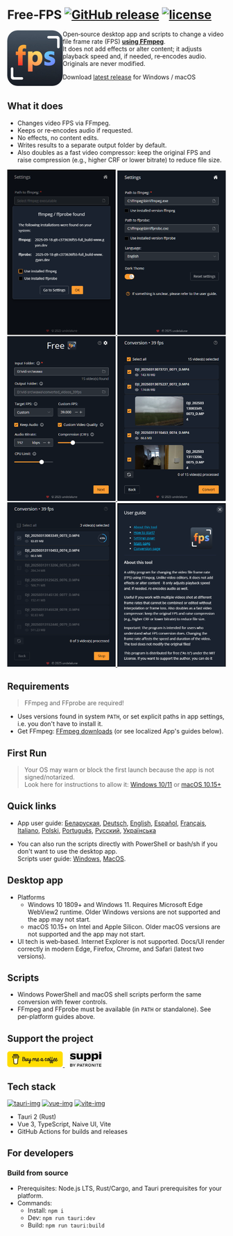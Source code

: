 # Free‑FPS [![GitHub release][release-img]][release-url]  [![license][license-url]](LICENSE)

<img src="app/src/md/logo.png" alt="Free‑FPS logo" align="left" width="128" style="border-radius: 24px;">

Open‑source desktop app and scripts to change a video file frame rate \(FPS\) <ins>**using FFmpeg**</ins>. <br/>
It does not add effects or alter content; it adjusts playback speed and, if needed, re‑encodes audio. <br/>
Originals are never modified.


Download [latest release](https://github.com/undelalune/free-fps/releases/latest/) for Windows / macOS
<br/><br/>

## What it does

- Changes video FPS via FFmpeg.
- Keeps or re‑encodes audio if requested.
- No effects, no content edits.
- Writes results to a separate output folder by default.
- Also doubles as a fast video compressor: keep the original FPS and raise compression (e.g., higher CRF or lower bitrate) to reduce file size.

<p align="center">
  <a href="app/docs/previews/reset.png?raw=1">
    <img src="app/docs/previews/reset.png" alt="reset" width="250" style="max-width: 250px; width: auto;" loading="lazy">
  </a>
  <a href="app/docs/previews/settings.png?raw=1">
    <img src="app/docs/previews/settings.png" alt="settings" width="250" style="max-width: 250px; width: auto;" loading="lazy">
  </a>
  <a href="app/docs/previews/home.png?raw=1">
    <img src="app/docs/previews/home.png" alt="home" width="250" style="max-width: 250px; width: auto;" loading="lazy">
  </a>
  <a href="app/docs/previews/processing1.png?raw=1">
    <img src="app/docs/previews/processing1.png" alt="processing1" width="250" style="max-width: 250px; width: auto;" loading="lazy">
  </a>
  <a href="app/docs/previews/processing2.png?raw=1">
    <img src="app/docs/previews/processing2.png" alt="processing2" width="250" style="max-width: 250px; width: auto;" loading="lazy">
  </a>
  <a href="app/docs/previews/help.png?raw=1">
    <img src="app/docs/previews/help.png" alt="help" width="250" style="max-width: 250px; width: auto;" loading="lazy">
  </a>
</p>



## Requirements
> FFmpeg and FFprobe are required!
- Uses versions found in system `PATH`, or set explicit paths in app settings, i.e. you don't have to install it.
- Get FFmpeg: [FFmpeg downloads](https://ffmpeg.org/download.html) (or see localized App's guides below).

## First Run
> Your OS may warn or block the first launch because the app is not signed/notarized. <br/>
> Look here for instructions to allow it: [Windows 10/11](app/docs/first_run_win.MD) or [macOS 10.15\+](app/docs/first_run_mac.MD)


## Quick links

- App user guide:
  [Беларуская](app/src/md/by.MD), [Deutsch](app/src/md/de.MD), [English](app/src/md/en.MD), [Español](app/src/md/es.MD),
  [Français](app/src/md/fr.MD), [Italiano](app/src/md/it.MD), [Polski](app/src/md/pl.MD), [Português](app/src/md/pt.MD),
  [Русский](app/src/md/ru.MD), [Українська](app/src/md/ua.MD)

- You can also run the scripts directly with PowerShell or bash/sh if you don't want to use the desktop app. <br/>
  Scripts user guide: [Windows](scripts/win/README.md), [MacOS](scripts/unix/README.md).

## Desktop app

- Platforms
    - Windows 10 1809\+ and Windows 11. Requires Microsoft Edge WebView2 runtime. Older Windows versions are not supported and the app may not start.
    - macOS 10.15\+ on Intel and Apple Silicon. Older macOS versions are not supported and the app may not start.
- UI tech is web‑based. Internet Explorer is not supported. Docs/UI render correctly in modern Edge, Firefox, Chrome, and Safari \(latest two versions\).

## Scripts

- Windows PowerShell and macOS shell scripts perform the same conversion with fewer controls.
- FFmpeg and FFprobe must be available (in `PATH` or standalone). See per‑platform guides above.

## Support the project

<a href="https://buymeacoffee.com/undelalune" target="_blank" rel="noopener">
  <img src="app/src/md/bmc-logo.svg" alt="Buy Me a Coffee" height="36">
</a>
&nbsp;&nbsp;
<a href="https://suppi.pl/undelalune" target="_blank" rel="noopener">
  <img src="app/src/md/suppi-logo.svg" alt="Suppi" height="36">
</a>

## Tech stack
[![tauri-img]][tauri-url] [![vue-img]][vue-url] [![vite-img]][vite-url]
- Tauri 2 \(Rust\)
- Vue 3, TypeScript, Naive UI, Vite
- GitHub Actions for builds and releases

## For developers
### Build from source

- Prerequisites: Node.js LTS, Rust/Cargo, and Tauri prerequisites for your platform.
- Commands:
    - Install: `npm i`
    - Dev: `npm run tauri:dev`
    - Build: `npm run tauri:build`

[release-img]:     https://img.shields.io/github/v/release/undelalune/free-fps
[release-url]:     https://github.com/undelalune/free-fps/releases/latest/
[license-url]:     https://img.shields.io/github/license/dec0dOS/amazing-github-template.svg?style=flat-rounded
[tauri-img]:       https://img.shields.io/badge/Tauri-FFC131?style=for-the-badge&logo=Tauri&logoColor=white
[tauri-url]:       https://tauri.app/
[vue-img]:         https://img.shields.io/badge/Vue%20js-35495E?style=for-the-badge&logo=vuedotjs&logoColor=4FC08D
[vue-url]:         https://vuejs.org/
[vite-img]:        https://img.shields.io/badge/Vite-B73BFE?style=for-the-badge&logo=vite&logoColor=FFD62E
[vite-url]:        https://vite.dev/

